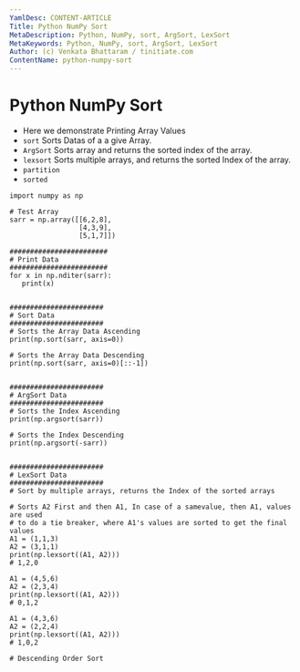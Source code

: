 ```yaml
---
YamlDesc: CONTENT-ARTICLE
Title: Python NumPy Sort
MetaDescription: Python, NumPy, sort, ArgSort, LexSort
MetaKeywords: Python, NumPy, sort, ArgSort, LexSort
Author: (c) Venkata Bhattaram / tinitiate.com
ContentName: python-numpy-sort
---
```


# Python NumPy Sort
* Here we demonstrate Printing Array Values
* `sort` Sorts Datas of a a give Array.
* `ArgSort` Sorts array and returns the sorted index of the array.
* `lexsort` Sorts multiple arrays, and returns the sorted Index of the array.
* `partition` 
* `sorted` 

```
import numpy as np

# Test Array
sarr = np.array([[6,2,8],
                 [4,3,9],
                 [5,1,7]])

########################
# Print Data
########################
for x in np.nditer(sarr):
   print(x)


#######################
# Sort Data
#######################
# Sorts the Array Data Ascending
print(np.sort(sarr, axis=0))

# Sorts the Array Data Descending
print(np.sort(sarr, axis=0)[::-1])


#######################
# ArgSort Data
#######################
# Sorts the Index Ascending
print(np.argsort(sarr))

# Sorts the Index Descending
print(np.argsort(-sarr))


#######################
# LexSort Data
#######################
# Sort by multiple arrays, returns the Index of the sorted arrays

# Sorts A2 First and then A1, In case of a samevalue, then A1, values are used 
# to do a tie breaker, where A1's values are sorted to get the final values
A1 = (1,1,3)
A2 = (3,1,1)
print(np.lexsort((A1, A2)))
# 1,2,0

A1 = (4,5,6)
A2 = (2,3,4)
print(np.lexsort((A1, A2)))
# 0,1,2

A1 = (4,3,6)
A2 = (2,2,4)
print(np.lexsort((A1, A2)))
# 1,0,2

# Descending Order Sort

```
